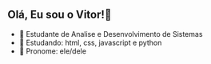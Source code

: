 ## Olá, Eu sou o Vitor!👋

- 🎃 Estudante de Analise e Desenvolvimento de Sistemas
- 🍃 Estudando: html, css, javascript e python
- 🫠 Pronome: ele/dele


